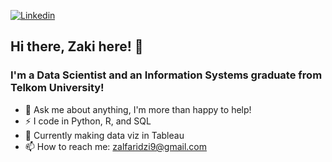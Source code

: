 [![Linkedin](https://img.shields.io/badge/-LinkedIn-blue?style=flat&logo=Linkedin&logoColor=white)](https://www.linkedin.com/in/zakialfaridzi)

## Hi there, Zaki here! 👋
### I'm a Data Scientist and an Information Systems graduate from Telkom University!

- 💬 Ask me about anything, I'm more than happy to help!
- ⚡️ I code in Python, R, and SQL
- 🌱 Currently making data viz in Tableau
- 📫 How to reach me: zalfaridzi9@gmail.com

